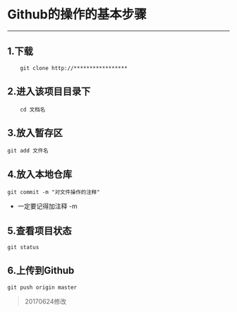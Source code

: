 ﻿# Github的操作的基本步骤
---
## 1.下载
```
    git clone http://*****************
```
## 2.进入该项目目录下
```
    cd 文档名
```
## 3.放入暂存区
```
git add 文件名
```
## 4.放入本地仓库
```
git commit -m "对文件操作的注释"
```
* 一定要记得加注释 -m

## 5.查看项目状态
```
git status
```
## 6.上传到Github
```
git push origin master
```

> 20170624修改